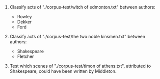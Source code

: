 1. Classify acts of "./corpus-test/witch of edmonton.txt" between authors:
    * Rowley
    * Dekker
    * Ford

2. Classify acts of "./corpus-test/the two noble kinsmen.txt" between authors:
    * Shakespeare
    * Fletcher

3. Test which scenes of "./corpus-test/timon of athens.txt", attributed to Shakespeare, could have been written by Middleton.
